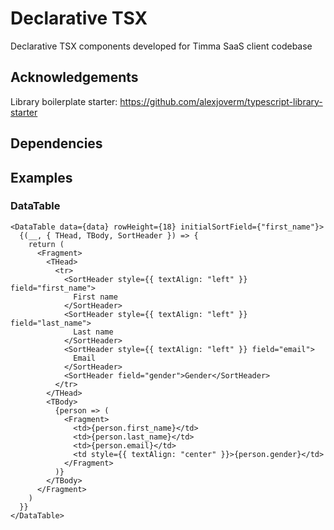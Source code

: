 # Declarative TSX

Declarative TSX components developed for Timma SaaS client codebase

## Acknowledgements

Library boilerplate starter: https://github.com/alexjoverm/typescript-library-starter

## Dependencies

## Examples

### DataTable

```
<DataTable data={data} rowHeight={18} initialSortField={"first_name"}>
  {(__, { THead, TBody, SortHeader }) => {
    return (
      <Fragment>
        <THead>
          <tr>
            <SortHeader style={{ textAlign: "left" }} field="first_name">
              First name
            </SortHeader>
            <SortHeader style={{ textAlign: "left" }} field="last_name">
              Last name
            </SortHeader>
            <SortHeader style={{ textAlign: "left" }} field="email">
              Email
            </SortHeader>
            <SortHeader field="gender">Gender</SortHeader>
          </tr>
        </THead>
        <TBody>
          {person => (
            <Fragment>
              <td>{person.first_name}</td>
              <td>{person.last_name}</td>
              <td>{person.email}</td>
              <td style={{ textAlign: "center" }}>{person.gender}</td>
            </Fragment>
          )}
        </TBody>
      </Fragment>
    )
  }}
</DataTable>
```
